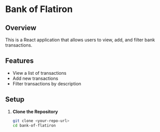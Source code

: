# Bank of Flatiron

## Overview

This is a React application that allows users to view, add, and filter bank transactions. 

## Features

- View a list of transactions
- Add new transactions
- Filter transactions by description

## Setup

1. **Clone the Repository**

   ```bash
   git clone <your-repo-url>
   cd bank-of-flatiron
